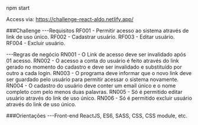 npm start

Access via:
https://challenge-react-aldo.netlify.app/

###Challenge
---Requisitos
RF001 - Permitir acesso ao sistema através de link de uso único.
RF002 - Cadastrar usuário.
RF003 - Editar usuário.
RF004 - Excluir usuário.

---Regras de negócio
RN001 - O Link de acesso deve ser invalidado após 01 acesso.
RN002 - O acesso a conta do usuário é feito através do link gerado no momento do
cadastro e deve ser invalidado e substituído por outro a cada login.
RN003 - O programa deve informar que o novo link deve ser guardado pelo usuário para
permitir acessar o sistema novamente.
RN004 - O cadastro do usuário deve conter um email único e o nome completo com pelo
menos duas palavras.
RN005 - Só é permitido editar usuário através do link de uso único.
RN006 - Só é permitido excluir usuário através do link de uso único.

###Orientações
---Front-end
ReactJS, ES6, SASS, CSS, CSS module, etc.